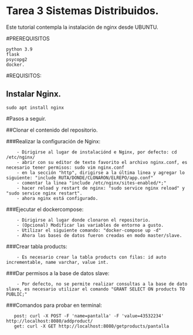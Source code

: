 # Tarea 3 Sistemas Distribuidos.

Este tutorial contempla la instalación de nginx desde UBUNTU.

#PREREQUISITOS
```
python 3.9
flask
psycopg2
docker.
```
#REQUISITOS: 
## Instalar Nginx.
```
sudo apt install nginx
```

#Pasos a seguir.

##Clonar el contenido del repositorio.

###Realizar la configuración de Nginx: 
```
    - Dirigirse al lugar de instalaciónd e Nginx, por defecto: cd /etc/nginx/
    - abrir con su editor de texto favorito el archivo nginx.conf, es necesario tener permisos: sudo vim nginx.conf
    - en la sección "http", dirigirse a la última linea y agregar lo siguiente: "include RUTA/DONDE/CLONARON/ELREPO/app.conf"
    - comentar la linea "include /etc/nginx/sites-enabled/*;"
    - hacer reload y restart de nginx: "sudo service nginx reload" y "sudo service nginx restart".
    - ahora nginx está configurado.
```
###Ejecutar el dockercompose:
```
    - Dirigirse al lugar donde clonaron el repositorio.
    - (Opcional) Modificar las variables de entorno a gusto.
    - Utilizar el siguiente comando: "docker-compose up -d"
    - Ahora las bases de datos fueron creadas en modo master/slave.
```
###Crear tabla products:
```
    - Es necesario crear la tabla products con filas: id auto incrementable, name varchar, value int.
```
###Dar permisos a la base de datos slave:
```
    - Por defecto, no se permite realizar consultas a la base de dato slave, es necesario utilizar el comando "GRANT SELECT ON products TO PUBLIC;"
 ```
 ###Comandos para probar en terminal:
 ```
    post: curl -X POST -F 'name=pantalla' -F 'value=43532234' http://localhost:8080/addproduct/
    get: curl -X GET http://localhost:8080/getproducts/pantalla
```
  
